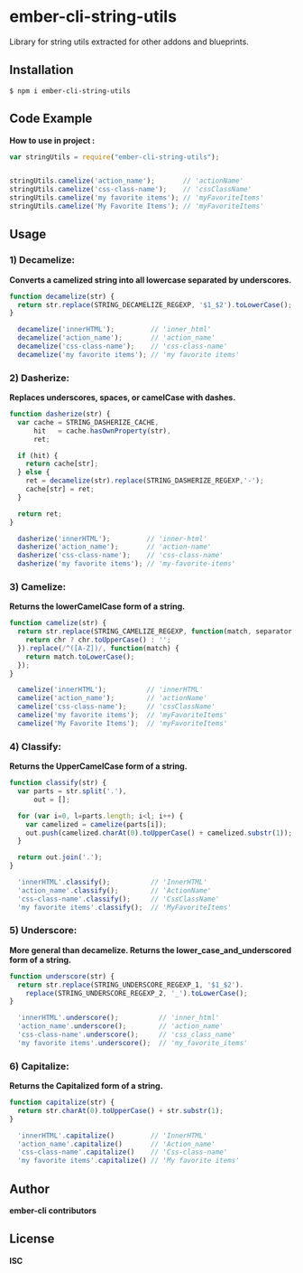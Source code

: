 # ember-cli-string-utils

Library for string utils extracted for other addons and blueprints.

## Installation

```
$ npm i ember-cli-string-utils
```

## Code Example

**How to use in project :**

```javascript
var stringUtils = require("ember-cli-string-utils");


stringUtils.camelize('action_name');	   // 'actionName'
stringUtils.camelize('css-class-name');    // 'cssClassName'
stringUtils.camelize('my favorite items'); // 'myFavoriteItems'
stringUtils.camelize('My Favorite Items'); // 'myFavoriteItems'
```

## Usage

### 1) Decamelize:

**Converts a camelized string into all lowercase separated by underscores.**


```javascript
function decamelize(str) {
  return str.replace(STRING_DECAMELIZE_REGEXP, '$1_$2').toLowerCase();
}

  decamelize('innerHTML');         // 'inner_html'
  decamelize('action_name');       // 'action_name'
  decamelize('css-class-name');    // 'css-class-name'
  decamelize('my favorite items'); // 'my favorite items'
```

### 2) Dasherize:

**Replaces underscores, spaces, or camelCase with dashes.**

```javascript
function dasherize(str) {
  var cache = STRING_DASHERIZE_CACHE,
      hit   = cache.hasOwnProperty(str),
      ret;

  if (hit) {
    return cache[str];
  } else {
    ret = decamelize(str).replace(STRING_DASHERIZE_REGEXP,'-');
    cache[str] = ret;
  }

  return ret;
}

  dasherize('innerHTML');         // 'inner-html'
  dasherize('action_name');       // 'action-name'
  dasherize('css-class-name');    // 'css-class-name'
  dasherize('my favorite items'); // 'my-favorite-items'
```
### 3) Camelize:

**Returns the lowerCamelCase form of a string.**

```javascript
function camelize(str) {
  return str.replace(STRING_CAMELIZE_REGEXP, function(match, separator, chr) {
    return chr ? chr.toUpperCase() : '';
  }).replace(/^([A-Z])/, function(match) {
    return match.toLowerCase();
  });
}

  camelize('innerHTML');          // 'innerHTML'
  camelize('action_name');        // 'actionName'
  camelize('css-class-name');     // 'cssClassName'
  camelize('my favorite items');  // 'myFavoriteItems'
  camelize('My Favorite Items');  // 'myFavoriteItems'
```

### 4) Classify:

**Returns the UpperCamelCase form of a string.**

```javascript
function classify(str) {
  var parts = str.split('.'),
      out = [];

  for (var i=0, l=parts.length; i<l; i++) {
    var camelized = camelize(parts[i]);
    out.push(camelized.charAt(0).toUpperCase() + camelized.substr(1));
  }

  return out.join('.');
}

  'innerHTML'.classify();          // 'InnerHTML'
  'action_name'.classify();        // 'ActionName'
  'css-class-name'.classify();     // 'CssClassName'
  'my favorite items'.classify();  // 'MyFavoriteItems'
  ```

### 5) Underscore:

**More general than decamelize. Returns the lower\_case\_and\_underscored form of a string.**

```javascript
function underscore(str) {
  return str.replace(STRING_UNDERSCORE_REGEXP_1, '$1_$2').
    replace(STRING_UNDERSCORE_REGEXP_2, '_').toLowerCase();
}

  'innerHTML'.underscore();          // 'inner_html'
  'action_name'.underscore();        // 'action_name'
  'css-class-name'.underscore();     // 'css_class_name'
  'my favorite items'.underscore();  // 'my_favorite_items'
```

### 6) Capitalize:

**Returns the Capitalized form of a string.**

```javascript
function capitalize(str) {
  return str.charAt(0).toUpperCase() + str.substr(1);
}

  'innerHTML'.capitalize()         // 'InnerHTML'
  'action_name'.capitalize()       // 'Action_name'
  'css-class-name'.capitalize()    // 'Css-class-name'
  'my favorite items'.capitalize() // 'My favorite items'
```

## Author

**ember-cli contributors**


## License
**ISC**